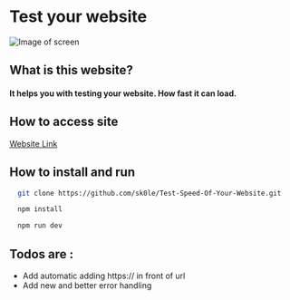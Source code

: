 # Test your website

![Image of screen](https://i.ibb.co/37XzKzt/Screenshot-20.png")

## What is this website?

#### It helps you with testing your website. How fast it can load.

## How to access site

[Website Link](https://test-your-website.herokuapp.com/)

## How to install and run

```bash
  git clone https://github.com/sk0le/Test-Speed-Of-Your-Website.git

  npm install

  npm run dev
```

## Todos are :

- Add automatic adding https:// in front of url
- Add new and better error handling
